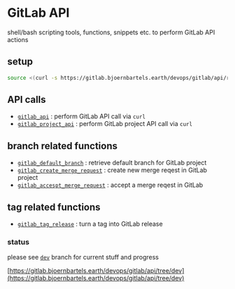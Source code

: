 # GitLab API

shell/bash scripting tools, functions, snippets etc. to perform GitLab API actions

## setup

```bash
source <(curl -s https://gitlab.bjoernbartels.earth/devops/gitlab/api/raw/dev/setup.sh)
``` 


## API calls

- [`gitlab_api`](./api-url.sh#L57) : perform GitLab API call via `curl`
- [`gitlab_project_api`](./api-url.sh#L78) : perform GitLab project API call via `curl`



## branch related functions

- [`gitlab_default_branch`](./branches/default-branch.sh) : retrieve default branch for GitLab project
- [`gitlab_create_merge_request`](./branches/create-merge-request.sh) : create new merge reqest in GitLab project
- [`gitlab_accespt_merge_request`](./branches/accept-merge-request.sh) : accept a merge reqest in GitLab



## tag related functions

- [`gitlab_tag_release`](./tags/tag-release.sh) : turn a tag into GitLab release


### status

please see [`dev`](https://gitlab.bjoernbartels.earth/devops/gitlab/api/tree/dev) branch for current stuff and progress

[https://gitlab.bjoernbartels.earth/devops/gitlab/api/tree/dev](https://gitlab.bjoernbartels.earth/devops/gitlab/api/tree/dev)